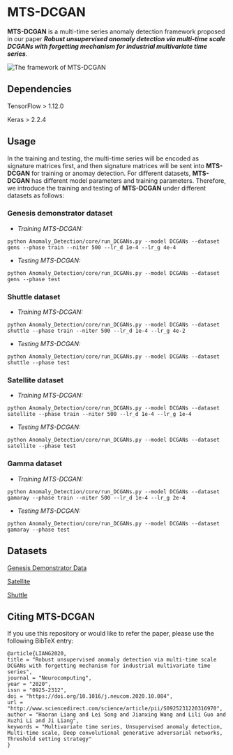 # MTS-DCGAN

**MTS-DCGAN** is a multi-time series anomaly detection framework proposed in our paper ***Robust unsupervised anomaly detection via multi-time scale DCGANs with forgetting mechanism for industrial multivariate time series***.

![The framework of MTS-DCGAN](https://github.com/LiangHaoran/Time_Series_Analysis/edit/master/Anomaly_Detection/mts_dcgan.png)

## Dependencies

TensorFlow > 1.12.0

Keras > 2.2.4

## Usage

In the training and testing, the multi-time series will be encoded as signature matrices first, and then signature matrices will be sent into **MTS-DCGAN** for training or anomay detection. For different datasets, **MTS-DCGAN** has different model parameters and training parameters. Therefore, we introduce the training and testing of **MTS-DCGAN** under different datasets as follows:

### Genesis demonstrator dataset

- *Training MTS-DCGAN:*
```
python Anomaly_Detection/core/run_DCGANs.py --model DCGANs --dataset gens --phase train --niter 500 --lr_d 1e-4 --lr_g 4e-4
```

- *Testing MTS-DCGAN:*
```
python Anomaly_Detection/core/run_DCGANs.py --model DCGANs --dataset gens --phase test
```

### Shuttle dataset
- *Training MTS-DCGAN:*
```
python Anomaly_Detection/core/run_DCGANs.py --model DCGANs --dataset shuttle --phase train --niter 500 --lr_d 1e-4 --lr_g 4e-2
```

- *Testing MTS-DCGAN:*

```
python Anomaly_Detection/core/run_DCGANs.py --model DCGANs --dataset shuttle --phase test
```

### Satellite dataset
- *Training MTS-DCGAN:*
```
python Anomaly_Detection/core/run_DCGANs.py --model DCGANs --dataset satellite --phase train --niter 500 --lr_d 1e-4 --lr_g 1e-4
```

- *Testing MTS-DCGAN:*

```
python Anomaly_Detection/core/run_DCGANs.py --model DCGANs --dataset satellite --phase test
```

### Gamma dataset
- *Training MTS-DCGAN:*
```
python Anomaly_Detection/core/run_DCGANs.py --model DCGANs --dataset gamaray --phase train --niter 500 --lr_d 1e-4 --lr_g 2e-4
```

- *Testing MTS-DCGAN:*

```
python Anomaly_Detection/core/run_DCGANs.py --model DCGANs --dataset gamaray --phase test
```

## Datasets

[Genesis Demonstrator Data](https://www.kaggle.com/inIT-OWL/genesis-demonstrator-data-for-machine-learning)

[Satellite](https://archive.ics.uci.edu/ml/datasets/Statlog+%28Landsat+Satellite%29)

[Shuttle](https://archive.ics.uci.edu/ml/datasets/Statlog+%28Shuttle%29)

## Citing MTS-DCGAN

If you use this repository or would like to refer the paper, please use the following BibTeX entry:

```
@article{LIANG2020,
title = "Robust unsupervised anomaly detection via multi-time scale DCGANs with forgetting mechanism for industrial multivariate time series",
journal = "Neurocomputing",
year = "2020",
issn = "0925-2312",
doi = "https://doi.org/10.1016/j.neucom.2020.10.084",
url = "http://www.sciencedirect.com/science/article/pii/S0925231220316970",
author = "Haoran Liang and Lei Song and Jianxing Wang and Lili Guo and Xuzhi Li and Ji Liang",
keywords = "Multivariate time series, Unsupervised anomaly detection, Multi-time scale, Deep convolutional generative adversarial networks, Threshold setting strategy"
}
```
